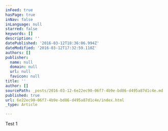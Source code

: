 ```yaml
---
inFeed: true
hasPage: true
inNav: false
inLanguage: null
starred: false
keywords: []
description: ''
datePublished: '2016-03-12T18:36:06.994Z'
dateModified: '2016-03-12T17:32:59.110Z'
authors: []
publisher:
  name: null
  domain: null
  url: null
  favicon: null
title: ''
author: []
sourcePath: _posts/2016-03-12-6e22ec90-06f7-4b9e-bd86-d495a87d1c4e.md
published: true
url: 6e22ec90-06f7-4b9e-bd86-d495a87d1c4e/index.html
_type: Article

---
```

Test 1
